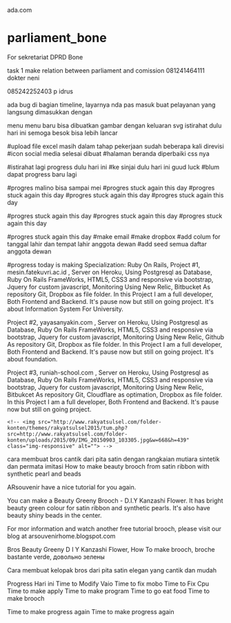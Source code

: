 ada.com
# parliament_bone
For sekretariat DPRD Bone

task 1
make relation between parliament and comission
081241464111 dokter neni

085242252403 p idrus

ada bug di bagian timeline, layarnya nda pas masuk
buat pelayanan yang langsung dimasukkan dengan

menu menu baru bisa dibuatkan gambar dengan keluaran svg
istirahat dulu hari ini semoga besok bisa lebih lancar


#upload file excel masih dalam tahap pekerjaan sudah beberapa kali direvisi
#icon social media selesai dibuat
#halaman beranda diperbaiki css nya

#istirahat lagi progress dulu hari ini
#ke sinjai dulu hari ini guud luck
#blum dapat progress baru lagi

#progres malino bisa sampai mei
#progres stuck again this day
#progres stuck again this day
#progres stuck again this day
#progres stuck again this day

#progres stuck again this day
#progres stuck again this day
#progres stuck again this day

#progres stuck again this day
#make email
#make dropbox
#add colum for tanggal lahir dan tempat lahir anggota dewan
#add seed semua daftar anggota dewan

#progress today is making
Specialization: Ruby On Rails,
Project #1, mesin.fatekuvri.ac.id , Server on Heroku, Using Postgresql as Database, Ruby On Rails FrameWorks, HTML5, CSS3 and responsive via bootstrap, Jquery for custom javascript, Monitoring Using New Relic, Bitbucket As repository Git, Dropbox as file folder. In this Project I am a full developer, Both Frontend and Backend. It's pause now but still on going project. It's about Information System For University.

Project #2, yayasanyakin.com , Server on Heroku, Using Postgresql as Database, Ruby On Rails FrameWorks, HTML5, CSS3 and responsive via bootstrap, Jquery for custom javascript, Monitoring Using New Relic, Github As repository Git, Dropbox as file folder. In this Project I am a full developer, Both Frontend and Backend. It's pause now but still on going project. It's about foundation.

Project #3, runiah-school.com , Server on Heroku, Using Postgresql as Database, Ruby On Rails FrameWorks, HTML5, CSS3 and responsive via bootstrap, Jquery for custom javascript, Monitoring Using New Relic, Bitbukcet As repository Git, Cloudflare as optimation, Dropbox as file folder. In this Project I am a full developer, Both Frontend and Backend. It's pause now but still on going project.


	<!-- <img src="http://www.rakyatsulsel.com/folder-konten/themes/rakyatsulsel2015/tum.php?src=http://www.rakyatsulsel.com/folder-konten/uploads/2015/09/IMG_20150903_103305.jpg&w=668&h=439" class="img-responsive" alt=""> -->

  <!-- <img src="http://2.bp.blogspot.com/-0BWY75Vc1vs/VFDzbchcmII/AAAAAAAAAAM/UxE9NWoJSiA/s1600/IMG_9532.JPG" class="img-responsive" alt=""> -->
cara membuat bros cantik dari pita satin dengan rangkaian mutiara sintetik dan permata imitasi
How to make beauty brooch from satin ribbon with synthetic pearl and beads

ARsouvenir have a nice tutorial for you again.

You can make a Beauty Greeny Brooch - D.I.Y Kanzashi Flower. It has bright beauty green colour for satin ribbon and synthetic pearls. It's also have beauty shiny beads in the center.



For mor information and watch another free tutorial brooch, please visit our blog at arsouvenirhome.blogspot.com

Bros Beauty Greeny D I Y Kanzashi Flower, How To make brooch, broche bastante verde, довольно зелены


Cara membuat kelopak bros dari pita satin elegan yang cantik dan mudah

Progress Hari ini
Time to Modify Vaio
Time to fix mobo
Time to Fix Cpu
Time to make apply
Time to make program
Time to go eat food
Time to make brooch

Time to make progress again
Time to make progress again
